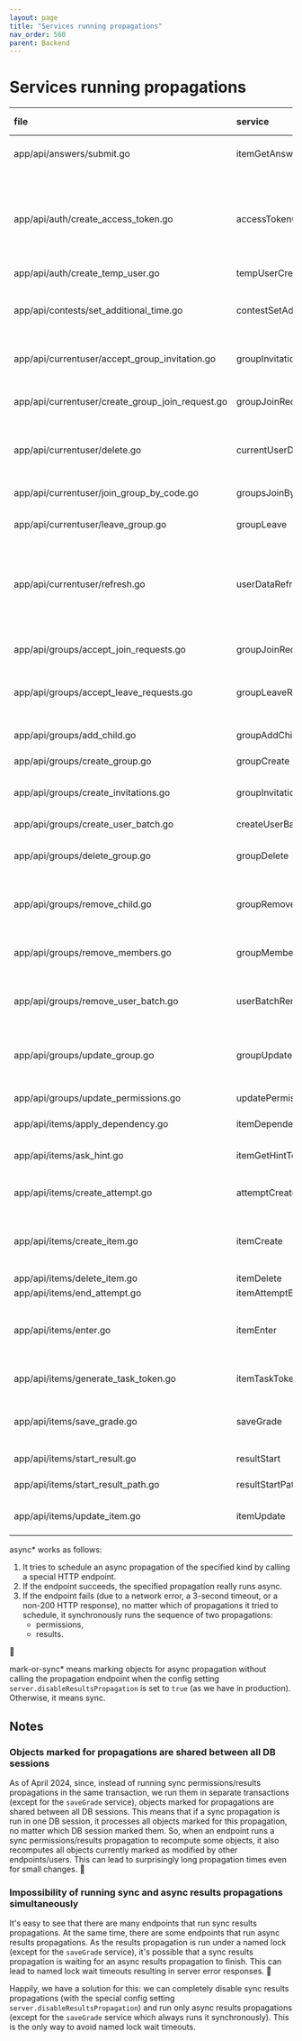 ```yaml
---
layout: page
title: "Services running propagations"
nav_order: 560
parent: Backend
---
```

# Services running propagations

| file                                             | service                  | groups ancestors                                                                                        | items ancestors                                   | permissions                                                                                                                                                                                   | results                                                                              |
|:-------------------------------------------------|:-------------------------|:--------------------------------------------------------------------------------------------------------|:--------------------------------------------------|:----------------------------------------------------------------------------------------------------------------------------------------------------------------------------------------------|:-------------------------------------------------------------------------------------|
| app/api/answers/submit.go                        | itemGetAnswerToken       |                                                                                                         |                                                   | mark-or-sync* (if at least one item is unlocked by the results propagation)                                                                                                                   | mark-or-sync*                                                                        |
| app/api/auth/create_access_token.go              | accessTokenCreate        | sync (if the code is given)                                                                             |                                                   | sync (if new badges are loaded and 'group_membership' permissions are removed)<br>+<br> mark-or-sync* (if new badges are loaded and at least one item is unlocked by the results propagation) | mark-or-sync* (if new badges are loaded)                                             |
| app/api/auth/create_temp_user.go                 | tempUserCreate           | sync                                                                                                    |                                                   |                                                                                                                                                                                               |                                                                                      |
| app/api/contests/set_additional_time.go          | contestSetAdditionalTime | sync (if groups_groups.expires_at is changed)                                                           |                                                   | mark-or-sync* (if groups_groups.expires_at is changed and at least one item is unlocked by the results propagation)                                                                           | mark-or-sync* (if groups_groups.expires_at is changed)                               |
| app/api/currentuser/accept_group_invitation.go   | groupInvitationAccept    | sync (if the group is not a team)                                                                       |                                                   | mark-or-sync* (if at least one item is unlocked by the results propagation)                                                                                                                   | mark-or-sync* (if the group is not a team)                                           |
| app/api/currentuser/create_group_join_request.go | groupJoinRequestCreate   | sync (if the request is automatically accepted and the group is not a team)                             |                                                   | mark-or-sync* (if at least one item is unlocked by the results propagation)                                                                                                                   | mark-or-sync* (if the request is automatically accepted and the group is not a team) |
| app/api/currentuser/delete.go                    | currentUserDeletion      |                                                                                                         |                                                   | sync (if at least one permissions_granted with source_group_id=user.group_id is removed)                                                                                                      |                                                                                      |
| app/api/currentuser/join_group_by_code.go        | groupsJoinByCode         | sync (if the group is not a team)                                                                       |                                                   | mark-or-sync* (if at least one item is unlocked by the results propagation)                                                                                                                   | mark-or-sync* (if the group is not a team)                                           |
| app/api/currentuser/leave_group.go               | groupLeave               | sync (if the group is not a team)                                                                       |                                                   | sync (if 'group_membership' permissions are removed)                                                                                                                                          |                                                                                      |
| app/api/currentuser/refresh.go                   | userDataRefresh          | sync (if new badges are loaded)                                                                         |                                                   | sync (if new badges are loaded and 'group_membership' permissions are removed)<br>+<br>mark-or-sync* (if new badges are loaded and at least one item is unlocked by the results propagation)  | mark-or-sync* (if new badges are loaded)                                             |
| app/api/groups/accept_join_requests.go           | groupJoinRequestsAccept  | sync (if there are join requests to accept and the group is not a team)                                 |                                                   | mark-or-sync* (if at least one item is unlocked by the results propagation)                                                                                                                   | mark-or-sync* (if there are join requests to accept and the group is not a team)     |
| app/api/groups/accept_leave_requests.go          | groupLeaveRequestsAccept | sync (if there are leave requests to accept and the group is not a team)                                |                                                   | sync (if there are leave requests to accept and 'group_membership' permissions are removed)                                                                                                   |                                                                                      |
| app/api/groups/add_child.go                      | groupAddChild            | sync                                                                                                    |                                                   | mark-or-sync* (if at least one item is unlocked by the results propagation)                                                                                                                   | mark-or-sync*                                                                        |
| app/api/groups/create_group.go                   | groupCreate              | sync                                                                                                    |                                                   |                                                                                                                                                                                               |                                                                                      |
| app/api/groups/create_invitations.go             | groupInvitationsCreate   | sync (if at least one join request is automatically accepted and the group is not a team)               |                                                   | mark-or-sync* (if at least one item is unlocked by the results propagation)                                                                                                                   | mark-or-sync* (if at least one join request is automatically accepted)               |
| app/api/groups/create_user_batch.go              | createUserBatch          | sync                                                                                                    |                                                   |                                                                                                                                                                                               |                                                                                      |
| app/api/groups/delete_group.go                   | groupDelete              | sync (if at least one group relation is deleted)                                                        |                                                   | sync (if at least one permissions_granted linked to a removed group via source_group_id is deleted)                                                                                           |                                                                                      |
| app/api/groups/remove_child.go                   | groupRemoveChild         | sync (if at least one group relation is deleted)                                                        |                                                   | sync (if at least one permissions_granted linked to a removed group via source_group_id is deleted)                                                                                           |                                                                                      |
| app/api/groups/remove_members.go                 | groupMembersRemove       | sync (if at least one member is removed)                                                                |                                                   | sync (if at least one member is removed and 'group_membership' permissions are removed)                                                                                                       |                                                                                      |
| app/api/groups/remove_user_batch.go              | userBatchRemove          |                                                                                                         |                                                   | sync (if at least one permissions_granted with source_group_id=user.group_id is removed)                                                                                                      |                                                                                      |
| app/api/groups/update_group.go                   | groupUpdate              | sync (if group members are removed because of approval rules strengthening and the group is not a team) |                                                   | sync (if group members are removed because of approval rules strengthening and 'group_membership' permissions are removed)                                                                    |                                                                                      |
| app/api/groups/update_permissions.go             | updatePermissions        |                                                                                                         |                                                   | sync                                                                                                                                                                                          | mark-or-sync* (if 'can_view' or 'is_owner' is changed)                               |
| app/api/items/apply_dependency.go                | itemDependencyApply      |                                                                                                         |                                                   | sync (if at least one item is unlocked)                                                                                                                                                       | mark-or-sync* (if at least one item is unlocked)                                     |
| app/api/items/ask_hint.go                        | itemGetHintToken         |                                                                                                         |                                                   | mark-or-sync* (if at least one item is unlocked by the results propagation)                                                                                                                   | mark-or-sync*                                                                        |
| app/api/items/create_attempt.go                  | attemptCreate            |                                                                                                         |                                                   | mark-or-sync* (if at least one item is unlocked by the results propagation)                                                                                                                   | mark-or-sync*                                                                        |
| app/api/items/create_item.go                     | itemCreate               |                                                                                                         | sync (if at least one items_items row is created) | async*                                                                                                                                                                                        | async*                                                                               |
| app/api/items/delete_item.go                     | itemDelete               |                                                                                                         | sync                                              | sync                                                                                                                                                                                          | *res_sync                                                                            |
| app/api/items/end_attempt.go                     | itemAttemptEnd           | sync                                                                                                    |                                                   |                                                                                                                                                                                               |                                                                                      |
| app/api/items/enter.go                           | itemEnter                | sync (if items.participants_group_id is not null)                                                       |                                                   | mark-or-sync* (if items.participants_group_id is not null and at least one item is unlocked by the results propagation)                                                                       | mark-or-sync* (if items.participants_group_id is not null)                           |
| app/api/items/generate_task_token.go             | itemTaskTokenGenerate    |                                                                                                         |                                                   | mark-or-sync* (if at least one item is unlocked by the results propagation)                                                                                                                   | mark-or-sync*                                                                        |
| app/api/items/save_grade.go                      | saveGrade                |                                                                                                         |                                                   | sync (if at least one item is unlocked by the results propagation, processes only changes made by this request)                                                                               | sync (without the named lock, processes only changes made by this request)           |
| app/api/items/start_result.go                    | resultStart              |                                                                                                         |                                                   |                                                                                                                                                                                               | async* (if the result is inserted or updated)                                        |
| app/api/items/start_result_path.go               | resultStartPath          |                                                                                                         |                                                   |                                                                                                                                                                                               | async* (if the result are to be inserted)                                            |
| app/api/items/update_item.go                     | itemUpdate               |                                                                                                         | sync (if children are modified)                   | async* (if children are modified)                                                                                                                                                             | async* (if children/no_score/validation_type are modified)                           |

async* works as follows:
1. It tries to schedule an async propagation of the specified kind by calling a special HTTP endpoint.
2. If the endpoint succeeds, the specified propagation really runs async.
3. If the endpoint fails (due to a network error, a 3-second timeout, or a non-200 HTTP response), no matter which of propagations it tried to schedule, it synchronously runs the sequence of two propagations:
   - permissions,
   - results.

🤷

mark-or-sync* means marking objects for async propagation without  calling the propagation endpoint when the config setting `server.disableResultsPropagation` is set to `true` (as we have in production). Otherwise, it means sync.

## Notes

### Objects marked for propagations are shared between all DB sessions

As of April 2024, since, instead of running sync permissions/results propagations in the same transaction, we run them in separate transactions (except for the `saveGrade` service), objects marked for propagations are shared between all DB sessions. This means that if a sync propagation is run in one DB session, it processes all objects marked for this propagation, no matter which DB session marked them. So, when an endpoint runs a sync permissions/results propagation to recompute some objects, it also recomputes all objects currently marked as modified by other endpoints/users. This can lead to surprisingly long propagation times even for small changes. 🤷

### Impossibility of running sync and async results propagations simultaneously
It's easy to see that there are many endpoints that run sync results propagations. At the same time, there are some endpoints that run async results propagations. As the results propagation is run under a named lock (except for the `saveGrade` service), it's possible that a sync results propagation is waiting for an async results propagation to finish. This can lead to named lock wait timeouts resulting in server error responses. 🤷

Happily, we have a solution for this: we can completely disable sync results propagations (with the special config setting `server.disableResultsPropagation`) and run only async results propagations (except for the `saveGrade` service which always runs it synchronously). This is the only way to avoid named lock wait timeouts.
